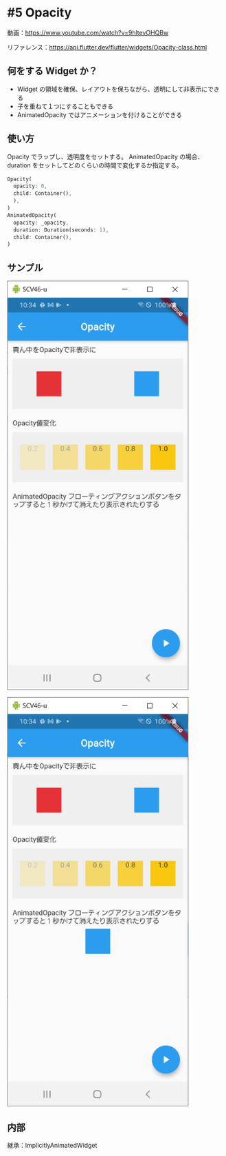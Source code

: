 # #5 Opacity

動画：https://www.youtube.com/watch?v=9hltevOHQBw

リファレンス：https://api.flutter.dev/flutter/widgets/Opacity-class.html

## 何をする Widget か？

- Widget の領域を確保、レイアウトを保ちながら、透明にして非表示にできる
- 子を重ねて１つにすることもできる
- AnimatedOpacity ではアニメーションを付けることができる

## 使い方

Opacity でラップし、透明度をセットする。
AnimatedOpacity の場合、duration をセットしてどのくらいの時間で変化するか指定する。

```dart
Opacity(
  opacity: 0,
  child: Container(),
  ),
)
AnimatedOpacity(
  opacity: _opacity,
  duration: Duration(seconds: 1),
  child: Container(),
)
```

## サンプル

![image-20210721223421386](img/%235_Opacity/image-20210721223421386.png)

![image-20210721223432459](img/%235_Opacity/image-20210721223432459.png)

## 内部

継承：ImplicitlyAnimatedWidget
